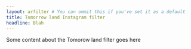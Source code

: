 ```yaml
---
layout: arfilter # You can ommit this if you've set it as a default
title: Tomorrow land Instagram filter
headline: Blah
---
```


Some content about the Tomorow land filter goes here